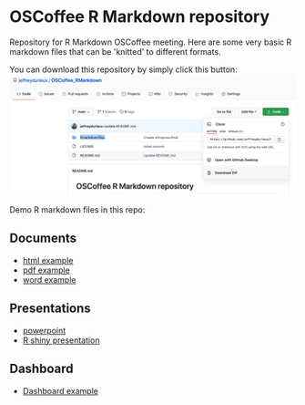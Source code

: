 # OSCoffee R Markdown repository 

Repository for R Markdown OSCoffee meeting. Here are some very basic R markdown files that can be 'knitted' to different formats.

You can download this repository by simply click this button:
![](download.png)

Demo R markdown files in this repo:

## Documents
- [html example](https://github.com/jeffreydurieux/OSCoffee_RMarkdown/blob/main/Rmarkdownfiles/html.Rmd)
- [pdf example](https://github.com/jeffreydurieux/OSCoffee_RMarkdown/blob/main/Rmarkdownfiles/pdf.Rmd)
- [word example](https://github.com/jeffreydurieux/OSCoffee_RMarkdown/blob/main/Rmarkdownfiles/word.Rmd)

## Presentations
- [powerpoint](https://github.com/jeffreydurieux/OSCoffee_RMarkdown/blob/main/Rmarkdownfiles/ppt.Rmd)
- [R shiny presentation](https://github.com/jeffreydurieux/OSCoffee_RMarkdown/blob/main/Rmarkdownfiles/shinypres.Rmd)

## Dashboard
- [Dashboard example](https://github.com/jeffreydurieux/OSCoffee_RMarkdown/blob/main/Rmarkdownfiles/dashboard.Rmd)



